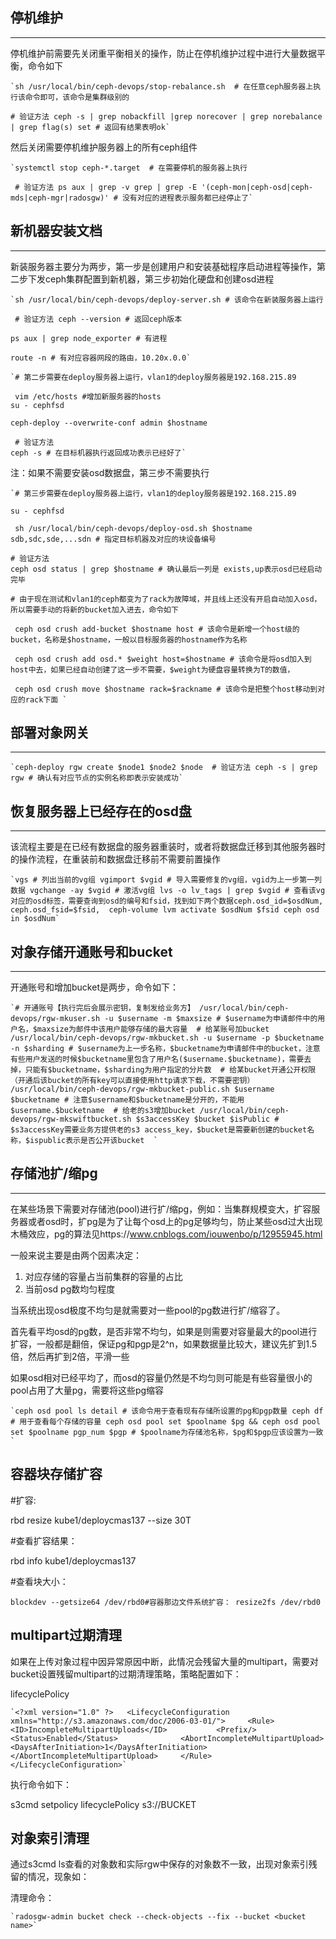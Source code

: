 ## 停机维护

------

停机维护前需要先关闭重平衡相关的操作，防止在停机维护过程中进行大量数据平衡，命令如下

```
`sh /usr/local/bin/ceph-devops/stop-rebalance.sh  # 在任意ceph服务器上执行该命令即可，该命令是集群级别的

# 验证方法 ceph -s | grep nobackfill |grep norecover | grep norebalance | grep flag(s) set # 返回有结果表明ok`
```

然后关闭需要停机维护服务器上的所有ceph组件

```
`systemctl stop ceph-*.target  # 在需要停机的服务器上执行

 # 验证方法 ps aux | grep -v grep | grep -E '(ceph-mon|ceph-osd|ceph-mds|ceph-mgr|radosgw)' # 没有对应的进程表示服务都已经停止了`
```

## 新机器安装文档

------

新装服务器主要分为两步，第一步是创建用户和安装基础程序启动进程等操作，第二步下发ceph集群配置到新机器，第三步初始化硬盘和创建osd进程

```
`sh /usr/local/bin/ceph-devops/deploy-server.sh # 该命令在新装服务器上运行

 # 验证方法 ceph --version # 返回ceph版本

ps aux | grep node_exporter # 有进程

route -n # 有对应容器网段的路由，10.20x.0.0`
```



```
`# 第二步需要在deploy服务器上运行，vlan1的deploy服务器是192.168.215.89

 vim /etc/hosts #增加新服务器的hosts
su - cephfsd

ceph-deploy --overwrite-conf admin $hostname

 # 验证方法
ceph -s # 在目标机器执行返回成功表示已经好了`
```



注：如果不需要安装osd数据盘，第三步不需要执行

```
`# 第三步需要在deploy服务器上运行，vlan1的deploy服务器是192.168.215.89

su - cephfsd

 sh /usr/local/bin/ceph-devops/deploy-osd.sh $hostname sdb,sdc,sde,...sdn # 指定目标机器及对应的块设备编号

# 验证方法
ceph osd status | grep $hostname # 确认最后一列是 exists,up表示osd已经启动完毕

# 由于现在测试和vlan1的ceph都变为了rack为故障域，并且线上还没有开启自动加入osd，所以需要手动的将新的bucket加入进去，命令如下

 ceph osd crush add-bucket $hostname host # 该命令是新增一个host级的bucket，名称是$hostname，一般以目标服务器的hostname作为名称

 ceph osd crush add osd.* $weight host=$hostname # 该命令是将osd加入到host中去，如果已经自动创建了这一步不需要，$weight为硬盘容量转换为T的数值，

 ceph osd crush move $hostname rack=$rackname # 该命令是把整个host移动到对应的rack下面 `
```

## 部署对象网关

------

```
`ceph-deploy rgw create $node1 $node2 $node  # 验证方法 ceph -s | grep rgw # 确认有对应节点的实例名称即表示安装成功`
```

## 恢复服务器上已经存在的osd盘

------

该流程主要是在已经有数据盘的服务器重装时，或者将数据盘迁移到其他服务器时的操作流程，在重装前和数据盘迁移前不需要前置操作

```
`vgs # 列出当前的vg组 vgimport $vgid # 导入需要修复的vg组，vgid为上一步第一列数据 vgchange -ay $vgid # 激活vg组 lvs -o lv_tags | grep $vgid # 查看该vg对应的osd标签，需要查询到osd的编号和fsid，找到如下两个数据ceph.osd_id=$osdNum, ceph.osd_fsid=$fsid,  ceph-volume lvm activate $osdNum $fsid ceph osd in $osdNum`
```

## 对象存储开通账号和bucket

------

开通账号和增加bucket是两步，命令如下：

```
`# 开通账号【执行完后会展示密钥，复制发给业务方】 /usr/local/bin/ceph-devops/rgw-mkuser.sh -u $username -m $maxsize # $username为申请邮件中的用户名，$maxsize为邮件中该用户能够存储的最大容量  # 给某账号加bucket /usr/local/bin/ceph-devops/rgw-mkbucket.sh -u $username -p $bucketname -n $sharding # $username为上一步名称，$bucketname为申请邮件中的bucket，注意有些用户发送的时候$bucketname里包含了用户名($username.$bucketname)，需要去掉，只能有$bucketname，$sharding为用户指定的分片数  # 给某bucket开通公开权限（开通后该bucket的所有key可以直接使用http请求下载，不需要密钥） /usr/local/bin/ceph-devops/rgw-mkbucket-public.sh $username $bucketname # 注意$username和$bucketname是分开的，不能用$username.$bucketname  # 给老的s3增加bucket /usr/local/bin/ceph-devops/rgw-mkswiftbucket.sh $s3accessKey $bucket $isPublic # $s3accessKey需要业务方提供老的s3 access_key，$bucket是需要新创建的bucket名称，$ispublic表示是否公开该bucket  `
```

## 存储池扩/缩pg

------

在某些场景下需要对存储池(pool)进行扩/缩pg，例如：当集群规模变大，扩容服务器或者osd时，扩pg是为了让每个osd上的pg足够均匀，防止某些osd过大出现木桶效应，pg的算法见https://www.cnblogs.com/iouwenbo/p/12955945.html

一般来说主要是由两个因素决定：

1. 对应存储的容量占当前集群的容量的占比
2. 当前osd pg数均匀程度

当系统出现osd极度不均匀是就需要对一些pool的pg数进行扩/缩容了。

首先看平均osd的pg数，是否非常不均匀，如果是则需要对容量最大的pool进行扩容，一般都是翻倍，保证pg和pgp是2^n，如果数据量比较大，建议先扩到1.5倍，然后再扩到2倍，平滑一些

如果osd相对已经平均了，而osd的容量仍然是不均匀则可能是有些容量很小的pool占用了大量pg，需要将这些pg缩容

```
`ceph osd pool ls detail # 该命令用于查看现有存储所设置的pg和pgp数量 ceph df # 用于查看每个存储的容量 ceph osd pool set $poolname $pg && ceph osd pool set $poolname pgp_num $pgp # $poolname为存储池名称，$pg和$pgp应该设置为一致`
```



## 容器块存储扩容

\#扩容:

rbd resize kube1/deploycmas137 --size 30T

\#查看扩容结果：

rbd info kube1/deploycmas137



\#查看块大小：

```
blockdev --getsize64 /dev/rbd0#容器那边文件系统扩容： resize2fs /dev/rbd0
```

## multipart过期清理

如果在上传对象过程中因异常原因中断，此情况会残留大量的multipart，需要对bucket设置残留multipart的过期清理策略，策略配置如下：

lifecyclePolicy

```
`<?xml version="1.0" ?>   <LifecycleConfiguration xmlns="http://s3.amazonaws.com/doc/2006-03-01/">     <Rule>         <ID>IncompleteMultipartUploads</ID>           <Prefix/>             <Status>Enabled</Status>              <AbortIncompleteMultipartUpload>                 <DaysAfterInitiation>1</DaysAfterInitiation>             </AbortIncompleteMultipartUpload>     </Rule>   </LifecycleConfiguration>`
```

执行命令如下：

 s3cmd setpolicy lifecyclePolicy s3://BUCKET

## 对象索引清理

通过s3cmd ls查看的对象数和实际rgw中保存的对象数不一致，出现对象索引残留的情况，现象如：



清理命令：

```
`radosgw-admin bucket check --check-objects --fix --bucket <bucket name>`
```
